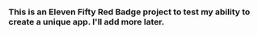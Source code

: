 <h3>This is an Eleven Fifty Red Badge project to test my ability to create a unique app. I'll add more later.<h3>
